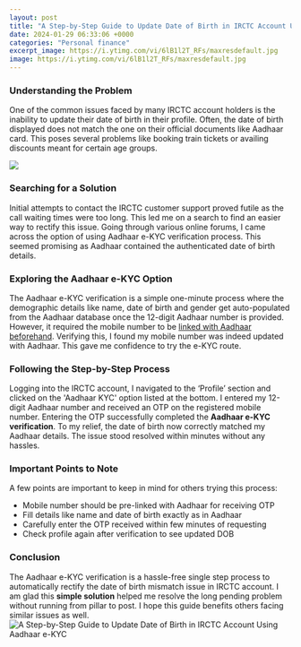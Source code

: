 ```yaml
---
layout: post
title: "A Step-by-Step Guide to Update Date of Birth in IRCTC Account Using Aadhaar e-KYC"
date: 2024-01-29 06:33:06 +0000
categories: "Personal finance"
excerpt_image: https://i.ytimg.com/vi/6lB1l2T_RFs/maxresdefault.jpg
image: https://i.ytimg.com/vi/6lB1l2T_RFs/maxresdefault.jpg
---
```


### Understanding the Problem
One of the common issues faced by many IRCTC account holders is the inability to update their date of birth in their profile. Often, the date of birth displayed does not match the one on their official documents like Aadhaar card. This poses several problems like booking train tickets or availing discounts meant for certain age groups. 

![](https://www.paisabazaar.com/wp-content/uploads/2018/05/link-your-Aadhaar-to-IRCTC-account-step-4.jpg)
### Searching for a Solution
Initial attempts to contact the IRCTC customer support proved futile as the call waiting times were too long. This led me on a search to find an easier way to rectify this issue. Going through various online forums, I came across the option of using Aadhaar e-KYC verification process. This seemed promising as Aadhaar contained the authenticated date of birth details.
### Exploring the Aadhaar e-KYC Option  
The Aadhaar e-KYC verification is a simple one-minute process where the demographic details like name, date of birth and gender get auto-populated from the Aadhaar database once the 12-digit Aadhaar number is provided. However, it required the mobile number to be [linked with Aadhaar beforehand](https://fistore.mysenprints.com/collection/abdi). Verifying this, I found my mobile number was indeed updated with Aadhaar. This gave me confidence to try the e-KYC route.
### Following the Step-by-Step Process
Logging into the IRCTC account, I navigated to the ‘Profile’ section and clicked on the 'Aadhaar KYC' option listed at the bottom. I entered my 12-digit Aadhaar number and received an OTP on the registered mobile number. Entering the OTP successfully completed the **Aadhaar e-KYC verification**. To my relief, the date of birth now correctly matched my Aadhaar details. The issue stood resolved within minutes without any hassles.
### Important Points to Note
A few points are important to keep in mind for others trying this process:
- Mobile number should be pre-linked with Aadhaar for receiving OTP  
- Fill details like name and date of birth exactly as in Aadhaar 
- Carefully enter the OTP received within few minutes of requesting
- Check profile again after verification to see updated DOB
### Conclusion
The Aadhaar e-KYC verification is a hassle-free single step process to automatically rectify the date of birth mismatch issue in IRCTC account. I am glad this **simple solution** helped me resolve the long pending problem without running from pillar to post. I hope this guide benefits others facing similar issues as well.
![A Step-by-Step Guide to Update Date of Birth in IRCTC Account Using Aadhaar e-KYC](https://i.ytimg.com/vi/6lB1l2T_RFs/maxresdefault.jpg)